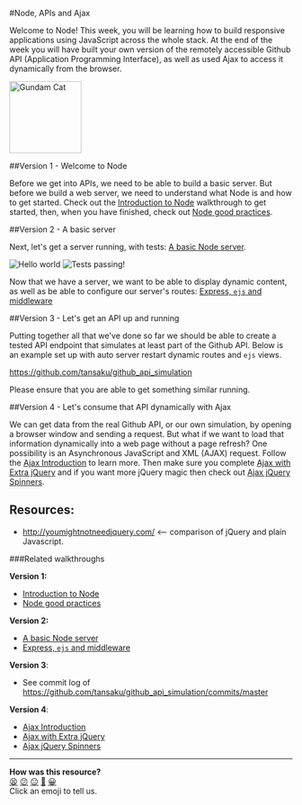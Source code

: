 #Node, APIs and Ajax

Welcome to Node! This week, you will be learning how to build responsive applications using JavaScript across the whole stack. At the end of the week you will have built your own version of the remotely accessible Github API (Application Programming Interface), as well as used Ajax to access it dynamically from the browser.


<a href='https://developer.github.com/'><img src='https://developer.github.com/images/gundamcat.png' align="left" height="128" width="128" alt='Gundam Cat'></a>
<br clear='all'>

##Version 1 - Welcome to Node

Before we get into APIs, we need to be able to build a basic server. But before we build a web server, we need to understand what Node is and how to get started.
Check out the [Introduction to Node](https://github.com/makersacademy/course/blob/master/node/intro_to_node.md) walkthrough to get started, then, when you have finished, check out [Node good practices](https://github.com/makersacademy/course/blob/master/node/node_good_practices.md).

##Version 2 - A basic server

Next, let's get a server running, with tests: [A basic Node server](https://github.com/makersacademy/course/blob/master/node/basic_node_server.md).  

![Hello world](/images/hw.png)
![Tests passing!](/images/testpass.png)

Now that we have a server, we want to be able to display dynamic content, as well as be able to configure our server's routes:
[Express, `ejs` and middleware](https://github.com/makersacademy/course/blob/master/node/express_ejs.md)

##Version 3 - Let's get an API up and running

Putting together all that we've done so far we should be able to create a tested API endpoint that simulates at least part of the Github API.  Below is an example set up with auto server restart dynamic routes and `ejs` views.

https://github.com/tansaku/github_api_simulation

Please ensure that you are able to get something similar running.

##Version 4 - Let's consume that API dynamically with Ajax

We can get data from the real Github API, or our own simulation, by opening a browser window and sending a request.  But what if we want to load that information dynamically into a web page without a page refresh?  One possibility is an Asynchronous JavaScript and XML (AJAX) request.  Follow the [Ajax Introduction](https://github.com/makersacademy/course/blob/master/node/ajax_introduction.md) to learn more.  Then make sure you complete [Ajax with Extra jQuery](https://github.com/makersacademy/course/blob/master/node/ajax_with_extra_jquery.md) and if you want more jQuery magic then check out [Ajax jQuery Spinners](https://github.com/makersacademy/course/blob/master/node/ajax_jquery_spinners.md).

Resources:
--------
* http://youmightnotneedjquery.com/ <-- comparison of jQuery and plain Javascript.

###Related walkthroughs

**Version 1:**  

 * [Introduction to Node](https://github.com/makersacademy/course/blob/master/node/intro_to_node.md)
 * [Node good practices](https://github.com/makersacademy/course/blob/master/node/node_good_practices.md)

**Version 2:**  

* [A basic Node server](https://github.com/makersacademy/course/blob/master/node/basic_node_server.md)
* [Express, `ejs` and middleware](https://github.com/makersacademy/course/blob/master/node/express_ejs.md)

**Version 3**:  

* See commit log of https://github.com/tansaku/github_api_simulation/commits/master

**Version 4**:  

* [Ajax Introduction](https://github.com/makersacademy/course/blob/master/node/ajax_introduction.md)
* [Ajax with Extra jQuery](https://github.com/makersacademy/course/blob/master/node/ajax_with_extra_jquery.md)
* [Ajax jQuery Spinners](https://github.com/makersacademy/course/blob/master/node/ajax_jquery_spinners.md)

<!-- BEGIN GENERATED SECTION DO NOT EDIT -->

---

**How was this resource?**  
[😫](https://airtable.com/shrUJ3t7KLMqVRFKR?prefill_Repository=course&prefill_File=pills/node2.md&prefill_Sentiment=😫) [😕](https://airtable.com/shrUJ3t7KLMqVRFKR?prefill_Repository=course&prefill_File=pills/node2.md&prefill_Sentiment=😕) [😐](https://airtable.com/shrUJ3t7KLMqVRFKR?prefill_Repository=course&prefill_File=pills/node2.md&prefill_Sentiment=😐) [🙂](https://airtable.com/shrUJ3t7KLMqVRFKR?prefill_Repository=course&prefill_File=pills/node2.md&prefill_Sentiment=🙂) [😀](https://airtable.com/shrUJ3t7KLMqVRFKR?prefill_Repository=course&prefill_File=pills/node2.md&prefill_Sentiment=😀)  
Click an emoji to tell us.

<!-- END GENERATED SECTION DO NOT EDIT -->

